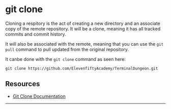 # git clone

Cloning a respitory is the act of creating a new directory and an associate copy of the remote repository. It will be a clone, meaning it has all tracked commits and commit history.

It will also be associated with the remote, meaning that you can use the `git pull` command to pull updated from the original repository.

It canbe done with the `git clone` command as seen here:

```
git clone https://github.com/ElevenfiftyAcademy/TerminalDungeon.git
```

## Resources 

- [Git Clone Documentation](https://git-scm.com/docs/git-clone)

---
